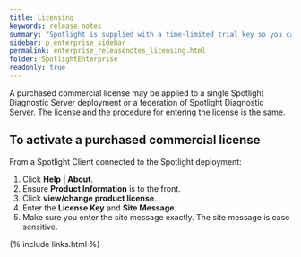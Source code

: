 ```yaml
---
title: Licensing
keywords: release notes
summary: "Spotlight is supplied with a time-limited trial key so you can test the product. When the trial key expires Spotlight reverts to a preview mode with severely limited access. When you enter a valid license key and site message you are licensed to use Spotlight Enterprise."
sidebar: p_enterprise_sidebar
permalink: enterprise_releasenotes_licensing.html
folder: SpotlightEnterprise
readonly: true
---
```




A purchased commercial license may be applied to a single Spotlight Diagnostic Server deployment or a federation of Spotlight Diagnostic Server. The license and the procedure for entering the license is the same.

## To activate a purchased commercial license

From a Spotlight Client connected to the Spotlight deployment:

1. Click **Help \| About**.
2. Ensure **Product Information** is to the front.
3. Click **view/change product license**.
4. Enter the **License Key** and **Site Message**.
5. Make sure you enter the site message exactly. The site message is case sensitive.

{% include links.html %}
